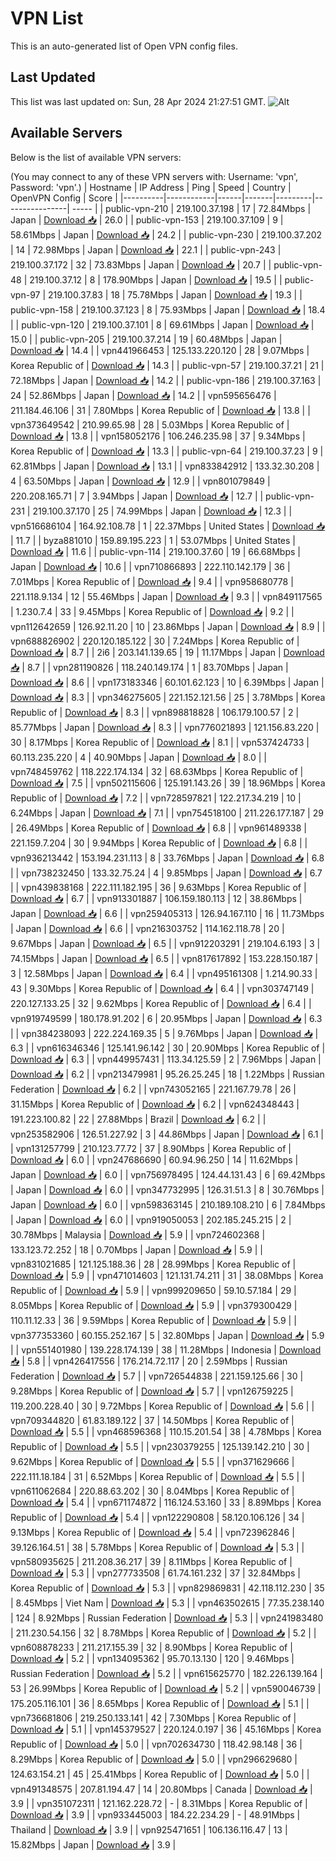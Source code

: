 # VPN List

This is an auto-generated list of Open VPN config files.

## Last Updated

This list was last updated on: Sun, 28 Apr 2024 21:27:51 GMT.
![Alt](https://repobeats.axiom.co/api/embed/186b98318ef1479477931607c1ad7d823f12451f.svg "Repobeats analytics image")

## Available Servers

Below is the list of available VPN servers:

(You may connect to any of these VPN servers with: Username: 'vpn', Password: 'vpn'.)
| Hostname | IP Address | Ping | Speed | Country | OpenVPN Config | Score |
|----------|------------|------|-------|---------|----------------| ----- |
| public-vpn-210 | 219.100.37.198 | 17 | 72.84Mbps | Japan | [Download 📥](./configs/server_0_JP.ovpn) | 26.0 |
| public-vpn-153 | 219.100.37.109 | 9 | 58.61Mbps | Japan | [Download 📥](./configs/server_1_JP.ovpn) | 24.2 |
| public-vpn-230 | 219.100.37.202 | 14 | 72.98Mbps | Japan | [Download 📥](./configs/server_2_JP.ovpn) | 22.1 |
| public-vpn-243 | 219.100.37.172 | 32 | 73.83Mbps | Japan | [Download 📥](./configs/server_3_JP.ovpn) | 20.7 |
| public-vpn-48 | 219.100.37.12 | 8 | 178.90Mbps | Japan | [Download 📥](./configs/server_4_JP.ovpn) | 19.5 |
| public-vpn-97 | 219.100.37.83 | 18 | 75.78Mbps | Japan | [Download 📥](./configs/server_5_JP.ovpn) | 19.3 |
| public-vpn-158 | 219.100.37.123 | 8 | 75.93Mbps | Japan | [Download 📥](./configs/server_6_JP.ovpn) | 18.4 |
| public-vpn-120 | 219.100.37.101 | 8 | 69.61Mbps | Japan | [Download 📥](./configs/server_7_JP.ovpn) | 15.0 |
| public-vpn-205 | 219.100.37.214 | 19 | 60.48Mbps | Japan | [Download 📥](./configs/server_8_JP.ovpn) | 14.4 |
| vpn441966453 | 125.133.220.120 | 28 | 9.07Mbps | Korea Republic of | [Download 📥](./configs/server_9_KR.ovpn) | 14.3 |
| public-vpn-57 | 219.100.37.21 | 21 | 72.18Mbps | Japan | [Download 📥](./configs/server_10_JP.ovpn) | 14.2 |
| public-vpn-186 | 219.100.37.163 | 24 | 52.86Mbps | Japan | [Download 📥](./configs/server_11_JP.ovpn) | 14.2 |
| vpn595656476 | 211.184.46.106 | 31 | 7.80Mbps | Korea Republic of | [Download 📥](./configs/server_12_KR.ovpn) | 13.8 |
| vpn373649542 | 210.99.65.98 | 28 | 5.03Mbps | Korea Republic of | [Download 📥](./configs/server_13_KR.ovpn) | 13.8 |
| vpn158052176 | 106.246.235.98 | 37 | 9.34Mbps | Korea Republic of | [Download 📥](./configs/server_14_KR.ovpn) | 13.3 |
| public-vpn-64 | 219.100.37.23 | 9 | 62.81Mbps | Japan | [Download 📥](./configs/server_15_JP.ovpn) | 13.1 |
| vpn833842912 | 133.32.30.208 | 4 | 63.50Mbps | Japan | [Download 📥](./configs/server_16_JP.ovpn) | 12.9 |
| vpn801079849 | 220.208.165.71 | 7 | 3.94Mbps | Japan | [Download 📥](./configs/server_17_JP.ovpn) | 12.7 |
| public-vpn-231 | 219.100.37.170 | 25 | 74.99Mbps | Japan | [Download 📥](./configs/server_18_JP.ovpn) | 12.3 |
| vpn516686104 | 164.92.108.78 | 1 | 22.37Mbps | United States | [Download 📥](./configs/server_19_US.ovpn) | 11.7 |
| byza881010 | 159.89.195.223 | 1 | 53.07Mbps | United States | [Download 📥](./configs/server_20_US.ovpn) | 11.6 |
| public-vpn-114 | 219.100.37.60 | 19 | 66.68Mbps | Japan | [Download 📥](./configs/server_21_JP.ovpn) | 10.6 |
| vpn710866893 | 222.110.142.179 | 36 | 7.01Mbps | Korea Republic of | [Download 📥](./configs/server_22_KR.ovpn) | 9.4 |
| vpn958680778 | 221.118.9.134 | 12 | 55.46Mbps | Japan | [Download 📥](./configs/server_23_JP.ovpn) | 9.3 |
| vpn849117565 | 1.230.7.4 | 33 | 9.45Mbps | Korea Republic of | [Download 📥](./configs/server_24_KR.ovpn) | 9.2 |
| vpn112642659 | 126.92.11.20 | 10 | 23.86Mbps | Japan | [Download 📥](./configs/server_25_JP.ovpn) | 8.9 |
| vpn688826902 | 220.120.185.122 | 30 | 7.24Mbps | Korea Republic of | [Download 📥](./configs/server_26_KR.ovpn) | 8.7 |
| 2i6 | 203.141.139.65 | 19 | 11.17Mbps | Japan | [Download 📥](./configs/server_27_JP.ovpn) | 8.7 |
| vpn281190826 | 118.240.149.174 | 1 | 83.70Mbps | Japan | [Download 📥](./configs/server_28_JP.ovpn) | 8.6 |
| vpn173183346 | 60.101.62.123 | 10 | 6.39Mbps | Japan | [Download 📥](./configs/server_29_JP.ovpn) | 8.3 |
| vpn346275605 | 221.152.121.56 | 25 | 3.78Mbps | Korea Republic of | [Download 📥](./configs/server_30_KR.ovpn) | 8.3 |
| vpn898818828 | 106.179.100.57 | 2 | 85.77Mbps | Japan | [Download 📥](./configs/server_31_JP.ovpn) | 8.3 |
| vpn776021893 | 121.156.83.220 | 30 | 8.17Mbps | Korea Republic of | [Download 📥](./configs/server_32_KR.ovpn) | 8.1 |
| vpn537424733 | 60.113.235.220 | 4 | 40.90Mbps | Japan | [Download 📥](./configs/server_33_JP.ovpn) | 8.0 |
| vpn748459762 | 118.222.174.134 | 32 | 68.63Mbps | Korea Republic of | [Download 📥](./configs/server_34_KR.ovpn) | 7.5 |
| vpn502115606 | 125.191.143.26 | 39 | 18.96Mbps | Korea Republic of | [Download 📥](./configs/server_35_KR.ovpn) | 7.2 |
| vpn728597821 | 122.217.34.219 | 10 | 6.24Mbps | Japan | [Download 📥](./configs/server_36_JP.ovpn) | 7.1 |
| vpn754518100 | 211.226.177.187 | 29 | 26.49Mbps | Korea Republic of | [Download 📥](./configs/server_37_KR.ovpn) | 6.8 |
| vpn961489338 | 221.159.7.204 | 30 | 9.94Mbps | Korea Republic of | [Download 📥](./configs/server_38_KR.ovpn) | 6.8 |
| vpn936213442 | 153.194.231.113 | 8 | 33.76Mbps | Japan | [Download 📥](./configs/server_39_JP.ovpn) | 6.8 |
| vpn738232450 | 133.32.75.24 | 4 | 9.85Mbps | Japan | [Download 📥](./configs/server_40_JP.ovpn) | 6.7 |
| vpn439838168 | 222.111.182.195 | 36 | 9.63Mbps | Korea Republic of | [Download 📥](./configs/server_41_KR.ovpn) | 6.7 |
| vpn913301887 | 106.159.180.113 | 12 | 38.86Mbps | Japan | [Download 📥](./configs/server_42_JP.ovpn) | 6.6 |
| vpn259405313 | 126.94.167.110 | 16 | 11.73Mbps | Japan | [Download 📥](./configs/server_43_JP.ovpn) | 6.6 |
| vpn216303752 | 114.162.118.78 | 20 | 9.67Mbps | Japan | [Download 📥](./configs/server_44_JP.ovpn) | 6.5 |
| vpn912203291 | 219.104.6.193 | 3 | 74.15Mbps | Japan | [Download 📥](./configs/server_45_JP.ovpn) | 6.5 |
| vpn817617892 | 153.228.150.187 | 3 | 12.58Mbps | Japan | [Download 📥](./configs/server_46_JP.ovpn) | 6.4 |
| vpn495161308 | 1.214.90.33 | 43 | 9.30Mbps | Korea Republic of | [Download 📥](./configs/server_47_KR.ovpn) | 6.4 |
| vpn303747149 | 220.127.133.25 | 32 | 9.62Mbps | Korea Republic of | [Download 📥](./configs/server_48_KR.ovpn) | 6.4 |
| vpn919749599 | 180.178.91.202 | 6 | 20.95Mbps | Japan | [Download 📥](./configs/server_49_JP.ovpn) | 6.3 |
| vpn384238093 | 222.224.169.35 | 5 | 9.76Mbps | Japan | [Download 📥](./configs/server_50_JP.ovpn) | 6.3 |
| vpn616346346 | 125.141.96.142 | 30 | 20.90Mbps | Korea Republic of | [Download 📥](./configs/server_51_KR.ovpn) | 6.3 |
| vpn449957431 | 113.34.125.59 | 2 | 7.96Mbps | Japan | [Download 📥](./configs/server_52_JP.ovpn) | 6.2 |
| vpn213479981 | 95.26.25.245 | 18 | 1.22Mbps | Russian Federation | [Download 📥](./configs/server_53_RU.ovpn) | 6.2 |
| vpn743052165 | 221.167.79.78 | 26 | 31.15Mbps | Korea Republic of | [Download 📥](./configs/server_54_KR.ovpn) | 6.2 |
| vpn624348443 | 191.223.100.82 | 22 | 27.88Mbps | Brazil | [Download 📥](./configs/server_55_BR.ovpn) | 6.2 |
| vpn253582906 | 126.51.227.92 | 3 | 44.86Mbps | Japan | [Download 📥](./configs/server_56_JP.ovpn) | 6.1 |
| vpn131257799 | 210.123.77.72 | 37 | 8.90Mbps | Korea Republic of | [Download 📥](./configs/server_57_KR.ovpn) | 6.0 |
| vpn247686690 | 60.94.96.250 | 14 | 11.62Mbps | Japan | [Download 📥](./configs/server_58_JP.ovpn) | 6.0 |
| vpn756978495 | 124.44.131.43 | 6 | 69.42Mbps | Japan | [Download 📥](./configs/server_59_JP.ovpn) | 6.0 |
| vpn347732995 | 126.31.51.3 | 8 | 30.76Mbps | Japan | [Download 📥](./configs/server_60_JP.ovpn) | 6.0 |
| vpn598363145 | 210.189.108.210 | 6 | 7.84Mbps | Japan | [Download 📥](./configs/server_61_JP.ovpn) | 6.0 |
| vpn919050053 | 202.185.245.215 | 2 | 30.78Mbps | Malaysia | [Download 📥](./configs/server_62_MY.ovpn) | 5.9 |
| vpn724602368 | 133.123.72.252 | 18 | 0.70Mbps | Japan | [Download 📥](./configs/server_63_JP.ovpn) | 5.9 |
| vpn831021685 | 121.125.188.36 | 28 | 28.99Mbps | Korea Republic of | [Download 📥](./configs/server_64_KR.ovpn) | 5.9 |
| vpn471014603 | 121.131.74.211 | 31 | 38.08Mbps | Korea Republic of | [Download 📥](./configs/server_65_KR.ovpn) | 5.9 |
| vpn999209650 | 59.10.57.184 | 29 | 8.05Mbps | Korea Republic of | [Download 📥](./configs/server_66_KR.ovpn) | 5.9 |
| vpn379300429 | 110.11.12.33 | 36 | 9.59Mbps | Korea Republic of | [Download 📥](./configs/server_67_KR.ovpn) | 5.9 |
| vpn377353360 | 60.155.252.167 | 5 | 32.80Mbps | Japan | [Download 📥](./configs/server_68_JP.ovpn) | 5.9 |
| vpn551401980 | 139.228.174.139 | 38 | 11.28Mbps | Indonesia | [Download 📥](./configs/server_69_ID.ovpn) | 5.8 |
| vpn426417556 | 176.214.72.117 | 20 | 2.59Mbps | Russian Federation | [Download 📥](./configs/server_70_RU.ovpn) | 5.7 |
| vpn726544838 | 221.159.125.66 | 30 | 9.28Mbps | Korea Republic of | [Download 📥](./configs/server_71_KR.ovpn) | 5.7 |
| vpn126759225 | 119.200.228.40 | 30 | 9.72Mbps | Korea Republic of | [Download 📥](./configs/server_72_KR.ovpn) | 5.6 |
| vpn709344820 | 61.83.189.122 | 37 | 14.50Mbps | Korea Republic of | [Download 📥](./configs/server_73_KR.ovpn) | 5.5 |
| vpn468596368 | 110.15.201.54 | 38 | 4.78Mbps | Korea Republic of | [Download 📥](./configs/server_74_KR.ovpn) | 5.5 |
| vpn230379255 | 125.139.142.210 | 30 | 9.62Mbps | Korea Republic of | [Download 📥](./configs/server_75_KR.ovpn) | 5.5 |
| vpn371629666 | 222.111.18.184 | 31 | 6.52Mbps | Korea Republic of | [Download 📥](./configs/server_76_KR.ovpn) | 5.5 |
| vpn611062684 | 220.88.63.202 | 30 | 8.04Mbps | Korea Republic of | [Download 📥](./configs/server_77_KR.ovpn) | 5.4 |
| vpn671174872 | 116.124.53.160 | 33 | 8.89Mbps | Korea Republic of | [Download 📥](./configs/server_78_KR.ovpn) | 5.4 |
| vpn122290808 | 58.120.106.126 | 34 | 9.13Mbps | Korea Republic of | [Download 📥](./configs/server_79_KR.ovpn) | 5.4 |
| vpn723962846 | 39.126.164.51 | 38 | 5.78Mbps | Korea Republic of | [Download 📥](./configs/server_80_KR.ovpn) | 5.3 |
| vpn580935625 | 211.208.36.217 | 39 | 8.11Mbps | Korea Republic of | [Download 📥](./configs/server_81_KR.ovpn) | 5.3 |
| vpn277733508 | 61.74.161.232 | 37 | 32.84Mbps | Korea Republic of | [Download 📥](./configs/server_82_KR.ovpn) | 5.3 |
| vpn829869831 | 42.118.112.230 | 35 | 8.45Mbps | Viet Nam | [Download 📥](./configs/server_83_VN.ovpn) | 5.3 |
| vpn463502615 | 77.35.238.140 | 124 | 8.92Mbps | Russian Federation | [Download 📥](./configs/server_84_RU.ovpn) | 5.3 |
| vpn241983480 | 211.230.54.156 | 32 | 8.78Mbps | Korea Republic of | [Download 📥](./configs/server_85_KR.ovpn) | 5.2 |
| vpn608878233 | 211.217.155.39 | 32 | 8.90Mbps | Korea Republic of | [Download 📥](./configs/server_86_KR.ovpn) | 5.2 |
| vpn134095362 | 95.70.13.130 | 120 | 9.46Mbps | Russian Federation | [Download 📥](./configs/server_87_RU.ovpn) | 5.2 |
| vpn615625770 | 182.226.139.164 | 53 | 26.99Mbps | Korea Republic of | [Download 📥](./configs/server_88_KR.ovpn) | 5.2 |
| vpn590046739 | 175.205.116.101 | 36 | 8.65Mbps | Korea Republic of | [Download 📥](./configs/server_89_KR.ovpn) | 5.1 |
| vpn736681806 | 219.250.133.141 | 42 | 7.30Mbps | Korea Republic of | [Download 📥](./configs/server_90_KR.ovpn) | 5.1 |
| vpn145379527 | 220.124.0.197 | 36 | 45.16Mbps | Korea Republic of | [Download 📥](./configs/server_91_KR.ovpn) | 5.0 |
| vpn702634730 | 118.42.98.148 | 36 | 8.29Mbps | Korea Republic of | [Download 📥](./configs/server_92_KR.ovpn) | 5.0 |
| vpn296629680 | 124.63.154.21 | 45 | 25.41Mbps | Korea Republic of | [Download 📥](./configs/server_93_KR.ovpn) | 5.0 |
| vpn491348575 | 207.81.194.47 | 14 | 20.80Mbps | Canada | [Download 📥](./configs/server_94_CA.ovpn) | 3.9 |
| vpn351072311 | 121.162.228.72 | - | 8.31Mbps | Korea Republic of | [Download 📥](./configs/server_95_KR.ovpn) | 3.9 |
| vpn933445003 | 184.22.234.29 | - | 48.91Mbps | Thailand | [Download 📥](./configs/server_96_TH.ovpn) | 3.9 |
| vpn925471651 | 106.136.116.47 | 13 | 15.82Mbps | Japan | [Download 📥](./configs/server_97_JP.ovpn) | 3.9 |
